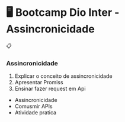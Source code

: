 # :desktop_computer: Bootcamp Dio Inter - Assincronicidade

📋<h3>Assincronicidade</h3>

<ol><li>Explicar o conceito de assincronicidade</li>
<li>Apresentar Promiss</li>
<li>Ensinar fazer request em Api</li></ol>

<ul><li>Assincronicidade</li>
<li>Comusmir APIs</li>
<li>Atividade pratica</li></ul>

